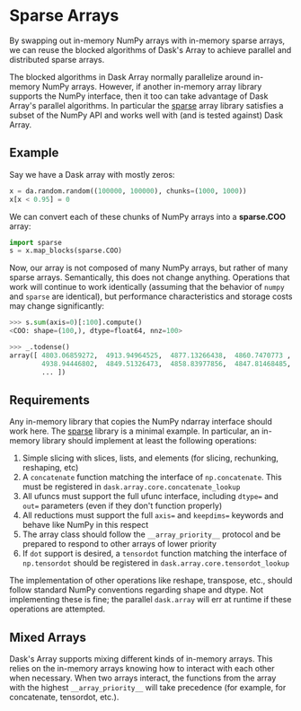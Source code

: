 # Sparse Arrays

By swapping out in-memory NumPy arrays with in-memory sparse arrays, we
can reuse the blocked algorithms of Dask\'s Array to achieve parallel
and distributed sparse arrays.

The blocked algorithms in Dask Array normally parallelize around
in-memory NumPy arrays. However, if another in-memory array library
supports the NumPy interface, then it too can take advantage of Dask
Array\'s parallel algorithms. In particular the
[sparse](https://github.com/pydata/sparse/) array library satisfies a
subset of the NumPy API and works well with (and is tested against) Dask
Array.

## Example

Say we have a Dask array with mostly zeros:

``` python
x = da.random.random((100000, 100000), chunks=(1000, 1000))
x[x < 0.95] = 0
```

We can convert each of these chunks of NumPy arrays into a
**sparse.COO** array:

``` python
import sparse
s = x.map_blocks(sparse.COO)
```

Now, our array is not composed of many NumPy arrays, but rather of many
sparse arrays. Semantically, this does not change anything. Operations
that work will continue to work identically (assuming that the behavior
of `numpy` and `sparse` are identical), but performance characteristics
and storage costs may change significantly:

``` python
>>> s.sum(axis=0)[:100].compute()
<COO: shape=(100,), dtype=float64, nnz=100>

>>> _.todense()
array([ 4803.06859272,  4913.94964525,  4877.13266438,  4860.7470773 ,
        4938.94446802,  4849.51326473,  4858.83977856,  4847.81468485,
        ... ])
```

## Requirements

Any in-memory library that copies the NumPy ndarray interface should
work here. The [sparse](https://github.com/pydata/sparse/) library is a
minimal example. In particular, an in-memory library should implement at
least the following operations:

1.  Simple slicing with slices, lists, and elements (for slicing,
    rechunking, reshaping, etc)
2.  A `concatenate` function matching the interface of `np.concatenate`.
    This must be registered in `dask.array.core.concatenate_lookup`
3.  All ufuncs must support the full ufunc interface, including `dtype=`
    and `out=` parameters (even if they don\'t function properly)
4.  All reductions must support the full `axis=` and `keepdims=`
    keywords and behave like NumPy in this respect
5.  The array class should follow the `__array_priority__` protocol and
    be prepared to respond to other arrays of lower priority
6.  If `dot` support is desired, a `tensordot` function matching the
    interface of `np.tensordot` should be registered in
    `dask.array.core.tensordot_lookup`

The implementation of other operations like reshape, transpose, etc.,
should follow standard NumPy conventions regarding shape and dtype. Not
implementing these is fine; the parallel `dask.array` will err at
runtime if these operations are attempted.

## Mixed Arrays

Dask\'s Array supports mixing different kinds of in-memory arrays. This
relies on the in-memory arrays knowing how to interact with each other
when necessary. When two arrays interact, the functions from the array
with the highest `__array_priority__` will take precedence (for example,
for concatenate, tensordot, etc.).
